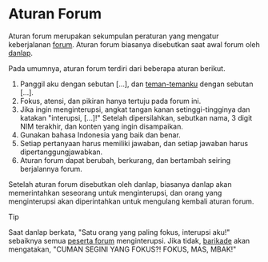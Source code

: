 # Aturan Forum

Aturan forum merupakan sekumpulan peraturan yang mengatur keberjalanan [forum](Forum.md). Aturan forum biasanya disebutkan saat awal forum oleh [danlap](Danlap.md).

Pada umumnya, aturan forum terdiri dari beberapa aturan berikut.
1. Panggil aku dengan sebutan [...], dan [teman-temanku](Barikade.md) dengan sebutan [...].
2. Fokus, atensi, dan pikiran hanya tertuju pada forum ini.
3. Jika ingin menginterupsi, angkat tangan kanan setinggi-tingginya dan katakan "interupsi, [...]!" Setelah dipersilahkan, sebutkan nama, 3 digit NIM terakhir, dan konten yang ingin disampaikan.
4. Gunakan bahasa Indonesia yang baik dan benar.
5. Setiap pertanyaan harus memiliki jawaban, dan setiap jawaban harus dipertanggungjawabkan.
6. Aturan forum dapat berubah, berkurang, dan bertambah seiring berjalannya forum.

Setelah aturan forum disebutkan oleh danlap, biasanya danlap akan memerintahkan seseorang untuk menginterupsi, dan orang yang menginterupsi akan diperintahkan untuk mengulang kembali aturan forum.

> [!TIP]
> Saat danlap berkata, "Satu orang yang paling fokus, interupsi aku!" sebaiknya semua [peserta forum](Peserta%20Forum.md) menginterupsi. Jika tidak, [barikade](Barikade.md) akan mengatakan, "CUMAN SEGINI YANG FOKUS?! FOKUS, MAS, MBAK!"


